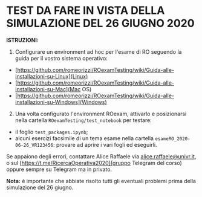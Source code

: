 # TEST DA FARE IN VISTA DELLA SIMULAZIONE DEL 26 GIUGNO 2020

__ISTRUZIONI:__
1. Configurare un environment ad hoc per l'esame di RO seguendo la guida per il vostro sistema operativo:
- [https://github.com/romeorizzi/ROexamTesting/wiki/Guida-alle-installazioni-su-Linux](Linux)
- [https://github.com/romeorizzi/ROexamTesting/wiki/Guida-alle-installazioni-su-Mac](Mac OS)
- [https://github.com/romeorizzi/ROexamTesting/wiki/Guida-alle-installazioni-su-Windows](Windows)
2. Una volta configurato l'environment ROexam, attivarlo e posizionarsi nella cartella `ROexamTesting/test_notebook` per testare:
- il foglio `test_packages.ipynb`;
- alcuni esercizi facsimile di un tema esame nella cartella `esameRO_2020-06-26_VR123456`: provare ad aprire i vari fogli ed eseguirli.

Se appaiono degli errori, contattare Alice Raffaele via [alice.raffaele@univr.it](e-mail), o sul [https://t.me/RicercaOperativa2020](gruppo Telegram del corso) oppure sempre su Telegram ma in privato.

__Nota:__ è importante che abbiate risolto tutti gli eventuali problemi prima della simulazione del 26 giugno.
